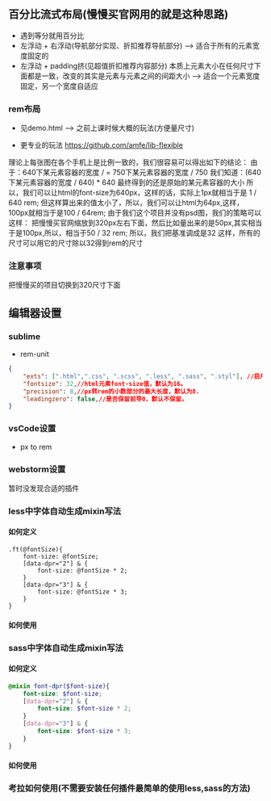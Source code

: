 ## 百分比流式布局(慢慢买官网用的就是这种思路)
- 遇到等分就用百分比
- 左浮动 + 右浮动(导航部分实现、折扣推荐导航部分) --> 适合于所有的元素宽度固定的
- 左浮动 + padding挤(见超值折扣推荐内容部分) 本质上元素大小在任何尺寸下面都是一致，改变的其实是元素与元素之间的间距大小 --> 适合一个元素宽度固定，另一个宽度自适应

### rem布局
- 见demo.html --> 之前上课时候大概的玩法(方便量尺寸)

- 更专业的玩法
https://github.com/amfe/lib-flexible

理论上每张图在各个手机上是比例一致的，我们很容易可以得出如下的结论：
由于：640下某元素容器的宽度 /  = 750下某元素容器的宽度 / 750
我们知道：(640下某元素容器的宽度 / 640) * 640 最终得到的还是原始的某元素容器的大小
所以，我们可以让html的font-size为640px，这样的话，实际上1px就相当于是 1 / 640 rem;
但这样算出来的值太小了，所以，我们可以让html为64px,这样，100px就相当于是100 / 64rem;
由于我们这个项目并没有psd图，我们的策略可以这样：
把慢慢买官网缩放到320px左右下面，然后比如量出来的是50px,其实相当于是100px,所以，相当于50 / 32 rem;
所以，我们把基准调成是32
这样，所有的尺寸可以用它的尺寸除以32得到rem的尺寸

### 注意事项
把慢慢买的项目切换到320尺寸下面

## 编辑器设置
### sublime
- rem-unit
```json
{
    "exts": [".html",".css", ".scss", ".less", ".sass", ".styl"], //启用此插件的文件类型。
    "fontsize": 32,//html元素font-size值，默认为16。
    "precision": 8,//px转rem的小数部分的最大长度，默认为8.
    "leadingzero": false,//是否保留前导0，默认不保留。
}
```

### vsCode设置
- px to rem

### webstorm设置
暂时没发现合适的插件

### less中字体自动生成mixin写法
#### 如何定义
```less
.ft(@fontSize){
    font-size: @fontSize;
    [data-dpr="2"] & {
        font-size: @fontSize * 2;
    }
    [data-dpr="3"] & {
        font-size: @fontSize * 3;
    }
}
```

#### 如何使用

### sass中字体自动生成mixin写法
#### 如何定义
```scss
@mixin font-dpr($font-size){
    font-size: $font-size;
    [data-dpr="2"] & {
        font-size: $font-size * 2;
    }
    [data-dpr="3"] & {
        font-size: $font-size * 3;
    }
}
```

#### 如何使用


### 考拉如何使用(不需要安装任何插件最简单的使用less,sass的方法)